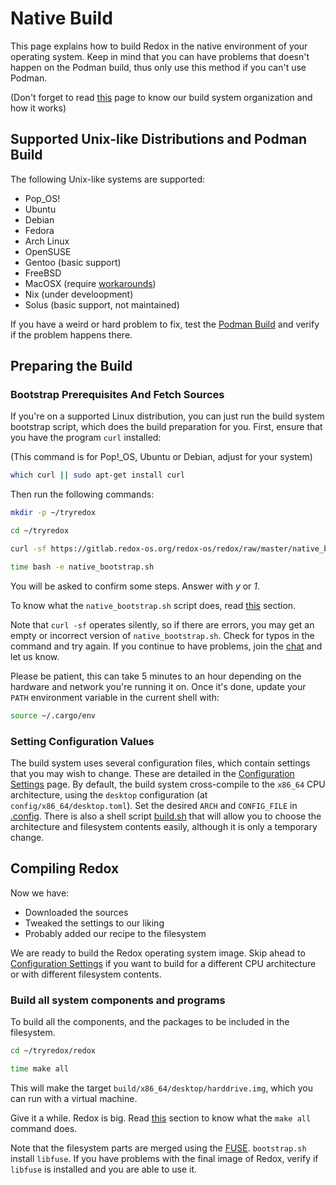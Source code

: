 # Native Build

This page explains how to build Redox in the native environment of your operating system. Keep in mind that you can have problems that doesn't happen on the Podman build, thus only use this method if you can't use Podman.

(Don't forget to read [this](./build-system-reference.md) page to know our build system organization and how it works)

## Supported Unix-like Distributions and Podman Build

The following Unix-like systems are supported:

- Pop_OS!
- Ubuntu
- Debian
- Fedora
- Arch Linux
- OpenSUSE
- Gentoo (basic support)
- FreeBSD
- MacOSX (require [workarounds](./advanced-build.md#macos-users))
- Nix (under develoopment)
- Solus (basic support, not maintained)

If you have a weird or hard problem to fix, test the [Podman Build](./podman-build.md) and verify if the problem happens there.

## Preparing the Build

### Bootstrap Prerequisites And Fetch Sources

If you're on a supported Linux distribution, you can just run the build system bootstrap script, which does the build preparation for you. First, ensure that you have the program `curl` installed:

(This command is for Pop!_OS, Ubuntu or Debian, adjust for your system)

```sh
which curl || sudo apt-get install curl
```

Then run the following commands:

```sh
mkdir -p ~/tryredox
```

```sh
cd ~/tryredox
```

```sh
curl -sf https://gitlab.redox-os.org/redox-os/redox/raw/master/native_bootstrap.sh -o native_bootstrap.sh
```

```sh
time bash -e native_bootstrap.sh
```

You will be asked to confirm some steps. Answer with *y* or *1*.

To know what the `native_bootstrap.sh` script does, read [this](./build-phases.md#native_bootstrapsh) section.

Note that `curl -sf` operates silently, so if there are errors, you may get an empty or incorrect version of `native_bootstrap.sh`. Check for typos in the command and try again. If you continue to have problems, join the [chat](./chat.md) and let us know.

Please be patient, this can take 5 minutes to an hour depending on the hardware and network you're running it on. Once it's done, update your `PATH` environment variable in the current shell with:

```sh
source ~/.cargo/env
```

### Setting Configuration Values

The build system uses several configuration files, which contain settings that you may wish to change. These are detailed in the [Configuration Settings](./configuration-settings.md) page. By default, the build system cross-compile to the `x86_64` CPU architecture, using the `desktop` configuration (at `config/x86_64/desktop.toml`). Set the desired `ARCH` and `CONFIG_FILE` in [.config](./configuration-settings.md#config). There is also a shell script [build.sh](#buildsh) that will allow you to choose the architecture and filesystem contents easily, although it is only a temporary change.

## Compiling Redox

Now we have:

- Downloaded the sources
- Tweaked the settings to our liking
- Probably added our recipe to the filesystem

We are ready to build the Redox operating system image. Skip ahead to [Configuration Settings](./configuration-settings.md) if you want to build for a different CPU architecture or with different filesystem contents.

### Build all system components and programs

To build all the components, and the packages to be included in the filesystem.

```sh
cd ~/tryredox/redox
```

```sh
time make all
```

This will make the target `build/x86_64/desktop/harddrive.img`, which you can run with a virtual machine.

Give it a while. Redox is big. Read [this](./build-phases.md#make-all-first-run) section to know what the `make all` command does.

Note that the filesystem parts are merged using the [FUSE](https://github.com/libfuse/libfuse). `bootstrap.sh` install `libfuse`. If you have problems with the final image of Redox, verify if `libfuse` is installed and you are able to use it.
